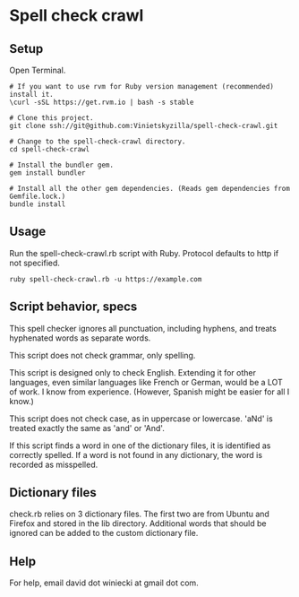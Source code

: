Spell check crawl
=================

Setup
-----

Open Terminal.
    
    # If you want to use rvm for Ruby version management (recommended) install it.
    \curl -sSL https://get.rvm.io | bash -s stable
    
    # Clone this project.
    git clone ssh://git@github.com:Vinietskyzilla/spell-check-crawl.git
    
    # Change to the spell-check-crawl directory.
    cd spell-check-crawl
    
    # Install the bundler gem.
    gem install bundler
    
    # Install all the other gem dependencies. (Reads gem dependencies from Gemfile.lock.)
    bundle install


Usage
-----

Run the spell-check-crawl.rb script with Ruby. Protocol defaults to http if not specified.

    ruby spell-check-crawl.rb -u https://example.com


Script behavior, specs
----------------------

This spell checker ignores all punctuation, including hyphens, and treats hyphenated words as separate words.

This script does not check grammar, only spelling.

This script is designed only to check English. Extending it for other languages, even similar languages like French or German, would be a LOT of work. I know from experience. (However, Spanish might be easier for all I know.)

This script does not check case, as in uppercase or lowercase. 'aNd' is treated exactly the same as 'and' or 'And'.

If this script finds a word in one of the dictionary files, it is identified as correctly spelled. If a word is not found in any dictionary, the word is recorded as misspelled.


Dictionary files
----------------

check.rb relies on 3 dictionary files. The first two are from Ubuntu and Firefox and stored in the lib directory. Additional words that should be ignored can be added to the custom dictionary file.


Help
----

For help, email david dot winiecki at gmail dot com.
